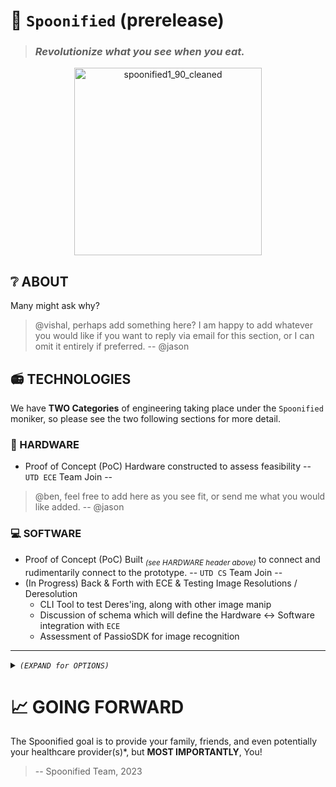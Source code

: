 # 🥄 `Spoonified` (prerelease)
> ### _Revolutionize what you see when you eat._   

<div align="center">
<img src="https://user-images.githubusercontent.com/16076573/226982389-714396e0-c9dc-481c-9f82-e711841901ea.png" alt="spoonified1_90_cleaned" style="max-width: 100%;" width="300rem">
</div>

## ❔ ABOUT
Many might ask why? 
> @vishal, perhaps add something here? I am happy to add whatever you would like if you want to reply via email for this section, or I can omit it entirely if preferred. -- @jason

## 📻 TECHNOLOGIES
We have **TWO Categories** of engineering taking place under the `Spoonified` moniker, so please see the two following sections for more detail.  

### 🧰 HARDWARE
- Proof of Concept (PoC) Hardware constructed to assess feasibility
-- `UTD ECE` Team Join --   
> @ben, feel free to add here as you see fit, or send me what you would like added. -- @jason  

### 💻 SOFTWARE
- Proof of Concept (PoC) Built <sub><i>(see HARDWARE header above)</i></sub> to connect and rudimentarily connect to the prototype. 
-- `UTD CS` Team Join --  
- (In Progress) Back & Forth with ECE & Testing Image Resolutions / Deresolution 
  - CLI Tool to test Deres'ing, along with other image manip  
  - Discussion of schema which will define the Hardware <-> Software integration with `ECE`  
  - Assessment of PassioSDK for image recognition  

---  

<details>
<summary><i><code>(EXPAND for OPTIONS)</code></i></summary>

# Design Strategies

## SCHEMA  

## FUNCTIONALITY
- `Meal` vs. `OfflineMeal`  
- Example of offloading model proposed by [@jason](https://github.com/zudsniper)  
> (I mean to embed the draw.io diagram -- if you see this, I may have forgotten)  

_(etc)_  

---  

# Deliveries & Deliverables

## VISION  

## MILESTONES  

_(etc)_  

---

</details>

# 📈 GOING FORWARD 
The Spoonified goal is to provide your family, friends, and even potentially your healthcare provider(s)\*, but **MOST IMPORTANTLY**, You!  

> -- Spoonified Team, 2023   
